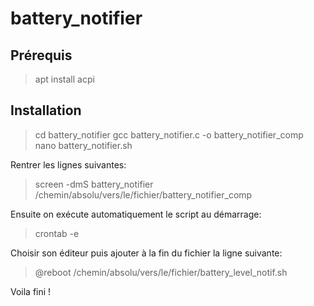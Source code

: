 # battery_notifier

## Prérequis
> apt install acpi

## Installation
> cd battery_notifier
> gcc battery_notifier.c -o battery_notifier_comp
> nano battery_notifier.sh

Rentrer les lignes suivantes:
> screen -dmS battery_notifier /chemin/absolu/vers/le/fichier/battery_notifier_comp

Ensuite on exécute automatiquement le script au démarrage:
> crontab -e

Choisir son éditeur puis ajouter à la fin du fichier la ligne suivante:
>@reboot /chemin/absolu/vers/le/fichier/battery_level_notif.sh

Voila fini !
